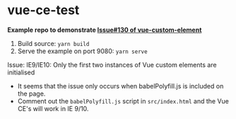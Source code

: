 # vue-ce-test

**Example repo to demonstrate [Issue#130 of vue-custom-element](https://github.com/karol-f/vue-custom-element/issues/130)**

1. Build source: `yarn build`
2. Serve the example on port 9080: `yarn serve`

Issue: IE9/IE10: Only the first two instances of Vue custom elements are initialised

- It seems that the issue only occurs when babelPolyfill.js is included on the page.
- Comment out the `babelPolyfill.js` script in `src/index.html` and the Vue CE's will work in IE 9/10.
